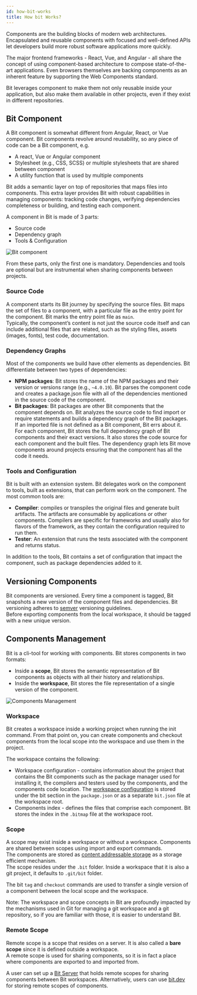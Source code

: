 ```yaml
---
id: how-bit-works
title: How bit Works?
---
```


Components are the building blocks of modern web architectures. Encapsulated and reusable components with focused and well-defined APIs let developers build more robust software applications more quickly.

The major frontend frameworks - React, Vue, and Angular - all share the concept of using component-based architecture to compose state-of-the-art applications. Even browsers themselves are backing components as an inherent feature by supporting the Web Components standard.

Bit leverages component to make them not only reusable inside your application, but also make them available in other projects, even if they exist in different repositories.  

## Bit Component

A Bit component is somewhat different from Angular, React, or Vue component. Bit components revolve around reusability, so any piece of code can be a Bit component, e.g.  

- A react, Vue or Angular component
- Stylesheet (e.g., CSS, SCSS) or multiple stylesheets that are shared between component
- A utility function that is used by multiple components

Bit adds a semantic layer on top of repositories that maps files into components. This extra layer provides Bit with robust capabilities in managing components: tracking code changes, verifying dependencies completeness or building, and testing each component.

A component in Bit is made of 3 parts:  

- Source code
- Dependency graph
- Tools & Configuration

![Bit component](https://storage.googleapis.com/static.bit.dev/docs/images/component-full.png)

From these parts, only the first one is mandatory. Dependencies and tools are optional but are instrumental when sharing components between projects.  

### Source Code

A component starts its Bit journey by specifying the source files. Bit maps the set of files to a component, with a particular file as the entry point for the component. Bit marks the entry point file as `main`.  
Typically, the component’s content is not just the source code itself and can include additional files that are related, such as the styling files, assets (images, fonts), test code, documentation.  

### Dependency Graphs

Most of the components we build have other elements as dependencies. Bit differentiate between two types of dependencies:  

- **NPM packages**: Bit stores the name of the NPM packages and their version or versions range (e.g., `~4.0.19`). Bit parses the component code and creates a package.json file with all of the dependencies mentioned in the source code of the component.  
- **Bit packages**: Bit packages are other Bit components that the component depends on. Bit analyzes the source code to find import or require statements and builds a dependency graph of the Bit packages. If an imported file is not defined as a Bit component, Bit errs about it.  
For each component, Bit stores the full dependency graph of Bit components and their exact versions. It also stores the code source for each component and the built files. The dependency graph lets Bit move components around projects ensuring that the component has all the code it needs.  

### Tools and Configuration

Bit is built with an extension system. Bit delegates work on the component to tools, built as extensions, that can perform work on the component. The most common tools are:  

- **Compiler**: compiles or transpiles the original files and generate built artifacts. The artifacts are consumable by applications or other components. Compilers are specific for frameworks and usually also for flavors of the framework, as they contain the configuration required to run them.  
- **Tester**: An extension that runs the tests associated with the component and returns status.  

In addition to the tools, Bit contains a set of configuration that impact the component, such as package dependencies added to it.

## Versioning Components

Bit components are versioned. Every time a component is tagged, Bit snapshots a new version of the component files and dependencies. Bit versioning adheres to [semver](https://semver.org) versioning guidelines.  
Before exporting components from the local workspace, it should be tagged with a new unique version.

## Components Management

Bit is a cli-tool for working with components. Bit stores components in two formats:  

- Inside a **scope**, Bit stores the semantic representation of Bit components as objects with all their history and relationships.  
- Inside the **workspace**, Bit stores the file representation of a single version of the component.  

![Components Management](https://storage.googleapis.com/static.bit.dev/docs/images/scope-workspace.png)

### Workspace

Bit creates a workspace inside a working project when running the init command. From that point on, you can create components and checkout components from the local scope into the workspace and use them in the project.  

The workspace contains the following:  

- Workspace configuration - contains information about the project that contains the Bit components such as the package manager used for installing it, the compilers and testers used by the components, and the components code location. The [workspace configuration](/docs/workspace) is stored under the bit section in the `package.json` or as a separate `bit.json` file at the workspace root.
- Components index - defines the files that comprise each component. Bit stores the index in the `.bitmap` file at the workspace root.

### Scope

A scope may exist inside a workspace or without a workspace. Components are shared between scopes using import and export commands.  
The components are stored as [content addressable storage](https://en.wikipedia.org/wiki/Content-addressable_storage) as a storage efficient mechanism.  
The scope resides under the `.bit` folder. Inside a workspace that it is also a git project, it defaults to `.git/bit` folder.  

The bit `tag` and `checkout` commands are used to transfer a single version of a component between the local scope and the workspace.  

Note: The workspace and scope concepts in Bit are profoundly impacted by the mechanisms used in Git for managing a git workspace and a git repository, so if you are familiar with those, it is easier to understand Bit.

### Remote Scope

Remote scope is a scope that resides on a server. It is also called a **bare scope** since it is defined outside a workspace.  
A remote scope is used for sharing components, so it is in fact a place where components are exported to and imported from.  

A user can set up a [Bit Server](/docs/bit-server) that holds remote scopes for sharing components between Bit workspaces. Alternatively, users can use [bit.dev](/docs/bit-dev) for storing remote scopes of components.  

